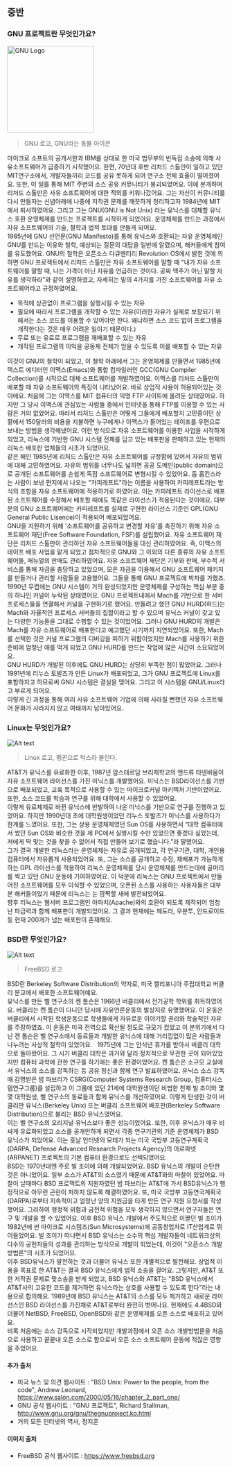 ## 중반
### GNU 프로젝트란 무엇인가요?

<img src="https://upload.wikimedia.org/wikipedia/en/thumb/2/22/Heckert_GNU_white.svg/535px-Heckert_GNU_white.svg.png" alt="GNU Logo" width="200px" height="200px"/>

> GNU 로고, GNU라는 동물 아이콘

 마이크로 소프트의 공개서한과 IBM를 상대로 한 미국 법무부의 반독점 소송에 의해 사유소프트웨어가 급증하기 시작했어요. 한편, 70년대 후반 리처드 스톨만이 일하고 있던 MIT연구소에서, 개발자들끼리 코드를 공유 못하게 되어 연구소 전체 효율이 떨어졌어요. 또한, 이 일를 통해 MIT 주변의 소스 공유 커뮤니티가 붕괴되었어요. 이에 분개하며 리처드 스톨만은 사유 소프트웨어에 대한 적의를 키워나갔어요. 그는 자신이 커뮤니티를 다시 만들자는 신념아래에 나중에 저작권 문제를 깨끗하게 정리하고자 1984년에 MIT에서 퇴사하였어요. 그리고 그는 GNU(GNU is Not Unix) 라는 유닉스를 대체할 유닉스 호환 운영체제를 만드는 프로젝트를 시작하게 되었어요. 운영체제를 만드는 과정에서 자유 소프트웨어의 기술, 철학과 법적 토대를 만들게 되어요.  
 1985년에 GNU 선언문(GNU Manifesto)를 통해 유닉스와 호환되는 자유 운영체제인 GNU를 만드는 이유와 철학, 예상되는 질문의 대답을 일반에 알렸으며, 해커들에게 참여를 유도했어요. GNU의 철학은 오픈소스 다큐멘터리 Revolution OS에서 밝힌 것에 의하면 GNU 프로젝트에서 리처드 스톨만은 자유 소프트웨어를 말할 때 "내가 자유 소프트웨어를 말할 때, 나는 가격이 아닌 자유를 언급하는 것이다. 공짜 맥주가 아닌 말할 자유를 생각하라"와 같이 설명하였고, 자세히는 밑의 4가지를 가진 소프트웨어를 자유 소프트웨어라고 규정하였어요.  
  
- 목적에 상관없이 프로그램을 실행시킬 수 있는 자유
- 필요에 따라서 프로그램을 개작할 수 있는 자유(이러한 자유가 실제로 보장되기 위해서는 소스 코드를 이용할 수 있어야만 한다. 왜냐하면 소스 코드 없이 프로그램을 개작한다는 것은 매우 어려운 일이기 때문이다.)
- 무료 또는 유료로 프로그램을 재배포할 수 있는 자유
- 개작된 프로그램의 이익을 공동체 전체가 얻을 수 있도록 이를 배포할 수 있는 자유
  
 이것이 GNU의 철학이 되었고, 이 철학 아래에서 그는 운영체제를 만들면서 1985년에 텍스트 에디터인 이맥스(Emacs)와 통합 컴파일러인 GCC(GNU Compiler Collection)를 시작으로 대체 소프트웨어를 개발하였어요. 이맥스를 리처드 스톨만이 배포할 때 자유 소프트웨어의 특징이 나타났어요. 바로 상업적 사용이 허용되어있는 것이에요. 처음에 그는 이맥스를 MIT 컴퓨터의 익명 FTP 사이트에 올려둔 상태였어요. 하지만 그 당시 이맥스에 관심있는 사람들 중에서 인터넷을 통해 FTP를 이용할 수 있는 사람은 거의 없었어요. 따라서 리처드 스톨만은 어떻게 그들에게 배포할지 고민중이던 상황에서 150달러의 비용을 지불하면 누구에게나 이맥스가 들어있는 테이프를 우편으로 보내는 방법을 생각해냈어요. 이런 방식으로 자유 소프트웨어를 이용한 사업을 시작하게 되었고, 리눅스에 기반한 GNU 시스템 전체를 담고 있는 배포판을 판매하고 있는 현재의 리눅스 배포판 업체들의 시초가 되었어요.  
 같은 해인 1985년에 리처드 스톨만은 자유 소프트웨어를 규정함에 있어서 자유의 범위에 대해 고민하였어요. 자유의 범위를 너무나도 넓히면 공공 도메인(public domain)으로 공개된 소프트웨어를 손쉽게 독점 소프트웨어로 변형시킬 수 있었어요. 돕 홉킨스라는 사람이 보낸 편지에서 나오는 "카피레프트"라는 이름을  사용하여 카피레프트라는 방식의 조항을 자유 소프트웨어에 적용하기로 하였어요. 이는 카피레프트 라이선스로 배포된 소프트웨어를 수정해서 배포할 때에도 똑같은 라이선스가 적용된다는 것이에요. 대부분의 GNU 소프트웨어에는 카피레프트를 실제로 구현한 라이선스 기준인 GPL(GNU General Public Lisence)이 적용되어 배포되었어요.  
 GNU을 지원하기 위해 '소프트웨어를 공유하고 변경할 자유'를 촉진하기 위해 자유 소프트웨어 재단(Free Software Foundation, FSF)를 설립했어요. 자유 소프트웨어 재단은 리처드 스톨만이 관리하던 자유 소프트웨어들을 대신 관리하였어요. 즉, 이맥스의 테이프 배포 사업을 맡게 되었고 점차적으로 GNU와 그 이외의 다른 종류의 자유 소프트웨어들, 매뉴얼의 판매도 관리하였어요. 자유 소프트웨어 재단은 기부와 판매, 부수적 서비스를 통해 자금을 충당하고 있었으며, 모은 자금을 이용해서 GNU 소프트웨어 패키지를 만들거나 관리할 사람들을 고용했어요. 그들을 통해 GNU 프로젝트에 박차를 가했죠.  
 1990년 무렵에는 GNU 시스템이 거의 완성되었지만 운영체제를 구성하는 핵심 부분 중의 하나인 커널이 누락된 상태였어요. GNU 프로젝트내에서 Mach를 기반으로 한 서버 프로세스들을 연결해서 커널을 구현하기로 했어요. 만들려고 했던 GNU HURD(허드)는 Mach와 자율적인 프로세스 서버들의 집합이라고 할 수 있으며 유닉스 커널이 갖고 있는 다양한 기능들을 그대로 수행할 수 있는 것이었어요. 그러나 GNU HURD의 개발은 Mach를 자유 소프트웨어로 배포한다고 예고했던 시기까지 지연되었어요. 또한, Mach를 선택한 것은 커널 프로그램의 디버깅을 피하기 위함이었지만 Mach를 사용하기 위한 준비에 엄청난 애를 먹게 되었고 GNU HURD를 만드는 작업에 많은 시간이 소요되었어요.  
 GNU HURD가 개발된 이후에도 GNU HURD는 상당히 부족한 점이 많았어요. 그러나 1991년에 리누스 토발즈가 만든 Linux가 배포되었고, 그가 GNU 프로젝트에 Linux를 포함하자고 하므로써 GNU 시스템은 결실을 맺어요. 그리고 이 시스템을 GNU/Linux라고 부르게 되어요.  
 이렇게 긴 과정을 통해 여러 사유 소프트웨어 기업에 의해 사라질 뻔했던 자유 소프트웨어 문화가 사라지지 않고 여태까지 남아있어요.  

### Linux는 무엇인가요?

![Alt text](https://upload.wikimedia.org/wikipedia/commons/thumb/3/35/Tux.svg/280px-Tux.svg.png "Linux Logo")

> Linux 로고, 펭귄으로 턱스라 불린다.

 AT&T가 유닉스를 유료화한 이후, 1987년 암스테르담 브리제학교의 앤드류 타넨바움이 자유 소프트웨어 라이선스를 가진 미닉스를 개발했어요. 미닉스는 BSD라이선스를 기반으로 배포되었고, 교육 목적으로 사용할 수 있는 마이크로커널 아키텍처 기반이었어요. 또한, 소스 코드를 학습과 연구를 위해 대학에서 사용할 수 있었어요.  
 이렇게 유료체제로 바뀐 유닉스에 반발하여 나온 미닉스를 기반으로 연구를 진행하고 있었어요. 하지만 1990년대 초에 대학원생이었던 리누스 토발즈가 미닉스를 사용하다가 한계를 느꼈어요. 또한, 그는 상용 운영체제였던 Sun OS를 사용하면서  “대학 컴퓨터에서 썼던 Sun OS와 비슷한 것을 제 PC에서 실행시킬 수만 있었으면 좋겠다 싶었는데, 저에게 딱 맞는 것을 찾을 수 없어서 직접 만들어 보기로 했습니다.”라 말했어요.  
 그가 결국 개발한 리눅스라는 운영체제는 자유로 공개되었고, 각 연구기관, 대학, 개인용 컴퓨터에서 자유롭게 사용되었어요. 또, 그는 소스를 공개하고 수정, 재배포가 가능하게 하는 GPL 라이선스를 적용하여 리눅스 운영체제를 당시 운영체제를 만드는데에 골머리를 썩고 있던 GNU 운동에 기여하였어요. 이 덕분에 리눅스는 GNU 프로젝트에서 만들어진 소프트웨어를 모두 이식할 수 있었으며, 오픈된 소스를 사용하는 사용자들은 대부분 해커들이었기 때문에 리눅스는 눈 깜짝할 새에 발전되었어요.  
 향후 리눅스는 웹서버 프로그램인 아파치(Apache)와의 호환이 되도록 제작되어 엄청난 파급력과 함께 배포판이 개발되었어요. 그 결과 현재에는 페도라, 우분투, 안드로이드 등 현재 200개가 넘는 배포판이 존재해요.

### BSD란 무엇인가요?

![Alt text](https://www.freebsd.org/layout/images/logo-red.png "FreeBSD Logo")

> FreeBSD 로고

 BSD란 Berkeley Software Distribution의 약자로, 미국 캘리포니아 주립대학교 버클리 분교에서 배포한 소프트웨어예요.  
 유닉스를 만든 벨 연구소의 켄 톰슨은 1966년 버클리에서 전기공학 학위를 취득하였어요. 버클리는 켄 톰슨이 다니던 당시에 자유언론운동의 발상지로 유명했어요. 이 운동은 버클리에서 시작된 학생운동으로 학생들에게 자유로운 이야기할 권리와 학술적인 자유를 주장하였죠. 이 운동은 미국 전역으로 확산될 정도로 규모가 컸었고 이 분위기에서 다닌 켄 톰슨은 벨 연구소에서 동료들과 개발한 유닉스에 대해 거리낌없이 많은 사람들과 나누려는 사상적 철학이 있었어요.  
 1975년에 그는 안식년 휴가를 받아서 버클리 대학으로 돌아왔어요. 그 시기 버클리 대학은 과거와 달리 정치적으로 무관한 곳이 되어있었지만 컴퓨터 과학에 관한 연구를 하기에는 좋은 환경이었어요. 켄 톰슨은 소규모 교실에서 유닉스의 소스를 강독하는 등 공유 정신과 함께 연구 발표하였어요. 유닉스 소스 강독 때 감명받은 밥 파브리가 CSRG(Computer Systems Research Group, 컴퓨터시스템연구그룹)를 설립하고 이 그룹에 있던 21세에 대학원생이던 비범한 천재 빌 조이와 몇몇 대학원생, 벨 연구소의 동료들과 함께 유닉스를 개선하였어요. 이렇게 탄생한 것이 버클리판 유닉스(Berkeley Unix) 또는 버클리 소프트웨어 배포판(Berkeley Software Distribution)으로 불리는 BSD 유닉스였어요.  
 이는 벨 연구소의 오리지널 유닉스보다 좋은 성능이었어요. 또한, 이후 유닉스가 매우 비싸게 유료화되었고 소스를 공개안하게 되면서 각종 연구기관의 기준 운영체제가 BSD 유닉스가 되었어요. 이는 훗날 인터넷의 모태가 되는 미국 국방부 고등연구계획국(DARPA, Defense Advanced Research Projects Agency)의 아르파넷(ARPANET) 프로젝트의 기본 컴퓨터 환경으로도 선택되었어요.  
 BSD는 1970년대엔 주로 빌 조이에 의해 개발되었어요. BSD 유닉스의 개발이 순탄한 것은 아니었어요. 일부 소스가 AT&T의 소스였기 때문에 AT&T와의 마찰이 있었어요. 마찰이 날때마다 BSD 프로젝트의 지원자였던 밥 파브리는 AT&T에 가서 BSD유닉스가 행정적으로 아무런 곤란이 처하지 않도록 해결하였어요. 또, 미국 국방부 고등연국계획국(DARPA)로부터 지속적이고 엄청난 양의 지원금을 타게 만든 연구 지원 요청서를 작성했어요. 그리하여 행정적 위험과 금전적 위험을 모두 생각하지 않으면서 연구자들은 연구 및 개발을 할 수 있었어요. 이후 BSD 유닉스 개발에서 주도적으로 이끌던 빌 조이가 1982년에 썬 마이크로 시스템즈(Sun Microsystems)에 공동창업자로 IT산업계로 뛰어들었어요. 빌 조이가 떠나면서 BSD 유닉스는 소수의 핵심 개발자들이 네트워크상의 다수의 공헌자들의 성과를 관리하는 방식으로 개발이 되었는데, 이것이 "오픈소스 개발방법론"의 시초가 되었어요.   
 이후 BSD유닉스가 발전하는 것과 더불어 유닉스 또한 개별적으로 발전해요. 상업적 이용을 목표로 한 AT&T는 결국 BSD 유닉스에게 법적 소송을 걸어요. 그렇지만, AT&T 또한 저작권 문제로 맞소송을 받게 되었고, BSD 유닉스와 AT&T는 "BSD 유닉스에서 AT&T사의 고유한 코드를 제거하면 유닉스라는 상호를 사용할 수 있도록 한다"라는 내용으로 합의해요. 1989년에 BSD 유닉스는 AT&T의 소스를 모두 제거하고 새로운 라이선스인 BSD 라이선스를 가진채로 AT&T로부터 완전히 벗어나요. 현재에도 4.4BSD와 더불어 NetBSD, FreeBSD, OpenBSD와 같은 운영체제를 오픈 소스로 배포하고 있어요.  
 비록 처음에는 소스 강독으로 시작되었지만 개발과정에서 오픈 소스 개발방법론을 처음으로 사용하고 끝끝내 오픈 소스로 함으로써 오픈 소스 소프트웨어 운동에 적잖은 영향을 주었어요.

#### 추가 출처
- 미국 뉴스 및 의견 웹사이트 : "BSD Unix: Power to the people, from the code", Andrew Leonard, https://www.salon.com/2000/05/16/chapter_2_part_one/
- GNU 공식 웹사이트 : "GNU 프로젝트", Richard Stallman, http://www.gnu.org/gnu/thegnuproject.ko.html
- 거의 모든 인터넷의 역사, 정지훈

#### 이미지 출처
- FreeBSD 공식 웹사이트 : https://www.freebsd.org
